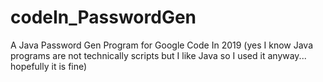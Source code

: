 # codeIn_PasswordGen
A Java Password Gen Program for Google Code In 2019 (yes I know Java programs are not technically scripts but I like Java so I used it anyway... hopefully it is fine)
